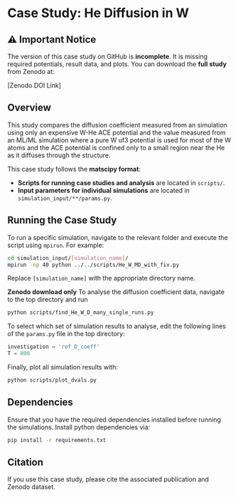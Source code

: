 # Case Study: He Diffusion in W

## ⚠️ Important Notice
The version of this case study on GitHub is **incomplete**. It is missing required potentials, result data, and plots. You can download the **full study** from Zenodo at:

[Zenodo DOI Link]

## Overview
This study compares the diffusion coefficient measured from an simulation using only an expensive W-He ACE potential and the value measured from an ML/ML simulation where a pure W uf3 potential is used for most of the W atoms and the ACE potential is confined only to a small region near the He as it diffuses through the structure.

This case study follows the **matscipy format**:
- **Scripts for running case studies and analysis** are located in `scripts/`.
- **Input parameters for individual simulations** are located in `simulation_input/**/params.py`.

## Running the Case Study
To run a specific simulation, navigate to the relevant folder and execute the script using `mpirun`. For example:

```bash
cd simulation_input/[simulation_name]/
mpirun -np 40 python ../../scripts/He_W_MD_with_fix.py
```

Replace `[simulation_name]` with the appropriate directory name.

**Zenodo download only** To analyse the diffusion coefficient data, navigate to the top directory and run
```bash
python scripts/find_He_W_D_many_single_runs.py
```
To select which set of simulation results to analyse, edit the following lines of the `params.py` file in the top directory:
```python
investigation = 'ref_D_coeff'
T = 800
```
Finally, plot all simulation results with:
```bash
python scripts/plot_dvals.py
```

## Dependencies
Ensure that you have the required dependencies installed before running the simulations. Install python dependencies via:

```bash
pip install -r requirements.txt
```

## Citation
If you use this case study, please cite the associated publication and Zenodo dataset.
